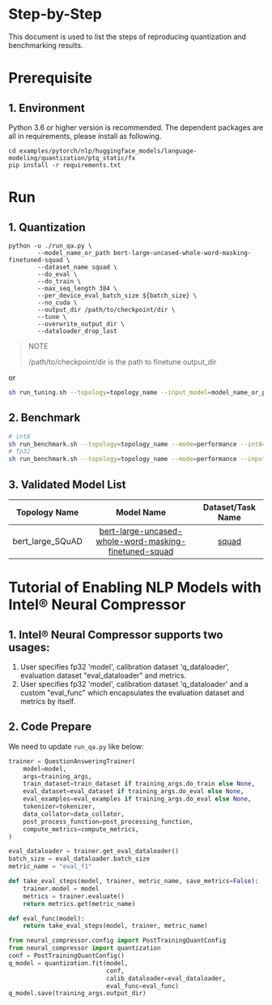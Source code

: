 Step-by-Step
============

This document is used to list the steps of reproducing quantization and benchmarking results.

# Prerequisite
## 1. Environment
Python 3.6 or higher version is recommended.
The dependent packages are all in requirements, please install as following.
```shell
cd examples/pytorch/nlp/huggingface_models/language-modeling/quantization/ptq_static/fx
pip install -r requirements.txt
```

# Run
## 1. Quantization
```shell
python -u ./run_qa.py \
        --model_name_or_path bert-large-uncased-whole-word-masking-finetuned-squad \
        --dataset_name squad \
        --do_eval \
        --do_train \
        --max_seq_length 384 \
        --per_device_eval_batch_size ${batch_size} \
        --no_cuda \
        --output_dir /path/to/checkpoint/dir \
        --tune \
        --overwrite_output_dir \
        --dataloader_drop_last
```
> NOTE
>
> /path/to/checkpoint/dir is the path to finetune output_dir

or

```bash
sh run_tuning.sh --topology=topology_name --input_model=model_name_or_path
```
## 2. Benchmark
```bash
# int8
sh run_benchmark.sh --topology=topology_name --mode=performance --int8=true --input_model=/path/to/checkpoint/dir
# fp32
sh run_benchmark.sh --topology=topology_name --mode=performance --input_model=model_name_or_path
```
## 3. Validated Model List
<table>
<thead>
  <tr>
    <th>Topology Name</th>
    <th>Model Name</th>
    <th>Dataset/Task Name</th>
  </tr>
</thead>
<tbody align="center">
  <tr>
    <td>bert_large_SQuAD</td>
    <td><a href="https://huggingface.co/bert-large-uncased-whole-word-masking-finetuned-squad">bert-large-uncased-whole-word-masking-finetuned-squad</a></td>
    <td><a href="https://huggingface.co/datasets/squad">squad</a></td>
  </tr>
</tbody>
</table>

# Tutorial of Enabling NLP Models with Intel® Neural Compressor
## 1. Intel® Neural Compressor supports two usages:
1. User specifies fp32 'model', calibration dataset 'q_dataloader', evaluation dataset "eval_dataloader" and metrics.
2. User specifies fp32 'model', calibration dataset 'q_dataloader' and a custom "eval_func" which encapsulates the evaluation dataset and metrics by itself.
## 2. Code Prepare

We need to update `run_qa.py` like below:

```python
trainer = QuestionAnsweringTrainer(
    model=model,
    args=training_args,
    train_dataset=train_dataset if training_args.do_train else None,
    eval_dataset=eval_dataset if training_args.do_eval else None,
    eval_examples=eval_examples if training_args.do_eval else None,
    tokenizer=tokenizer,
    data_collator=data_collator,
    post_process_function=post_processing_function,
    compute_metrics=compute_metrics,
)

eval_dataloader = trainer.get_eval_dataloader()
batch_size = eval_dataloader.batch_size
metric_name = "eval_f1"

def take_eval_steps(model, trainer, metric_name, save_metrics=False):
    trainer.model = model
    metrics = trainer.evaluate()
    return metrics.get(metric_name)

def eval_func(model):
    return take_eval_steps(model, trainer, metric_name)

from neural_compressor.config import PostTrainingQuantConfig
from neural_compressor import quantization
conf = PostTrainingQuantConfig()
q_model = quantization.fit(model,
                           conf,
                           calib_dataloader=eval_dataloader,
                           eval_func=eval_func)
q_model.save(training_args.output_dir)
```
